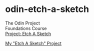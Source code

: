 # odin-etch-a-sketch

The Odin Project <br />
Foundations Course <br />
<a href="https://www.theodinproject.com/lessons/foundations-etch-a-sketch">Project: Etch A Sketch</a><br />

<a href="https://grffno.github.io/odin-etch-a-sketch/">My "Etch A Sketch" Project</a>